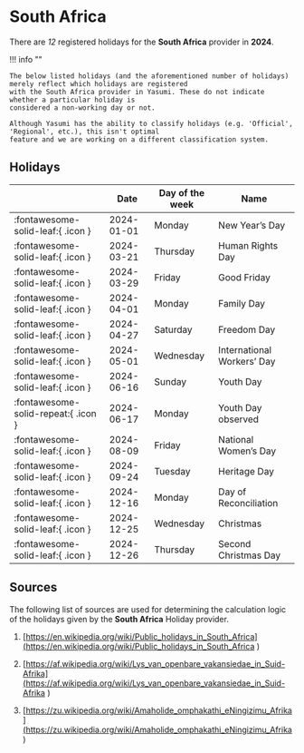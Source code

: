 # South Africa

There are _12_ registered holidays for the **South Africa** provider in **2024**.

!!! info ""

    The below listed holidays (and the aforementioned number of holidays) merely reflect which holidays are registered
    with the South Africa provider in Yasumi. These do not indicate whether a particular holiday is
    considered a non-working day or not.

    Although Yasumi has the ability to classify holidays (e.g. 'Official', 'Regional', etc.), this isn't optimal
    feature and we are working on a different classification system.

## Holidays

|     | Date | Day of the week | Name |
| --- | ---- | --------------- | ---- |
| :fontawesome-solid-leaf:{ .icon } | 2024-01-01 | Monday | New Year’s Day |
| :fontawesome-solid-leaf:{ .icon } | 2024-03-21 | Thursday | Human Rights Day |
| :fontawesome-solid-leaf:{ .icon } | 2024-03-29 | Friday | Good Friday |
| :fontawesome-solid-leaf:{ .icon } | 2024-04-01 | Monday | Family Day |
| :fontawesome-solid-leaf:{ .icon } | 2024-04-27 | Saturday | Freedom Day |
| :fontawesome-solid-leaf:{ .icon } | 2024-05-01 | Wednesday | International Workers’ Day |
| :fontawesome-solid-leaf:{ .icon } | 2024-06-16 | Sunday | Youth Day |
| :fontawesome-solid-repeat:{ .icon } | 2024-06-17 | Monday | Youth Day observed |
| :fontawesome-solid-leaf:{ .icon } | 2024-08-09 | Friday | National Women’s Day |
| :fontawesome-solid-leaf:{ .icon } | 2024-09-24 | Tuesday | Heritage Day |
| :fontawesome-solid-leaf:{ .icon } | 2024-12-16 | Monday | Day of Reconciliation |
| :fontawesome-solid-leaf:{ .icon } | 2024-12-25 | Wednesday | Christmas |
| :fontawesome-solid-leaf:{ .icon } | 2024-12-26 | Thursday | Second Christmas Day |

## Sources

The following list of sources are used for determining the calculation logic of
the holidays given by the **South Africa** Holiday provider.


1. [https://en.wikipedia.org/wiki/Public_holidays_in_South_Africa](https://en.wikipedia.org/wiki/Public_holidays_in_South_Africa )
   
1. [https://af.wikipedia.org/wiki/Lys_van_openbare_vakansiedae_in_Suid-Afrika](https://af.wikipedia.org/wiki/Lys_van_openbare_vakansiedae_in_Suid-Afrika )
   
1. [https://zu.wikipedia.org/wiki/Amaholide_omphakathi_eNingizimu_Afrika](https://zu.wikipedia.org/wiki/Amaholide_omphakathi_eNingizimu_Afrika )
   